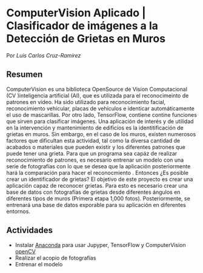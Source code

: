 # ComputerVision Aplicado | Clasificador de imágenes a la Detección de Grietas en Muros
Por _Luis Carlos Cruz-Ramírez_
## Resumen
ComputerVision es una biblioteca OpenSource de Vision Computacional (CV )inteligencia artificial (AI), que es utilizada para el reconocimeinto de patrones en video. Ha sido utilizado para reconocimiento facial, reconocimiento vehícular, placas de vehículos e identicar automáticamente el uso de mascarillas. Por otro lado, TensorFlow, contiene contine funciones que sirven para clasificar imágenes. Una aplicación de interés y de utilidad en la intervención y mantenimiento de edificios es la identitificación de grietas en muros. Sin embargo, en el caso de los muros, existen numerosos factores que dificultan esta actividad, tal como la diversa cantidad de acabados o materiales que pueden existir y los diferentes patrones que puede tener una grieta. Para que un programa sea capáz de realizar reconocimiento de patrones, es necesario entrenar un modelo con una serie de fotografías con lo que se desea que la aplicación posteriormente hará la comparación para hacer el reconocmiento . Entonces ¿Es posible crear un identificador de grietas? El objetivo de este proyecto es crear una aplicación capaz de reconocer grietas. Para esto es necesario crear una base de datos con fotografías de grietas desde diferentes ángulos en diferentes tipos de muros (Primera etapa 1,000 fotos). Posteriormente, se entrenará una base de datos exporable para su aplicación en diferentes entornos.

## Actividades

- Instalar [Anaconda](https://www.anaconda.com) para usar Jupyper, TensorFlow y ComputerVision [openCV](https://opencv.org)
- Realizar el acopio de fotografías
- Entrenar el modelo
